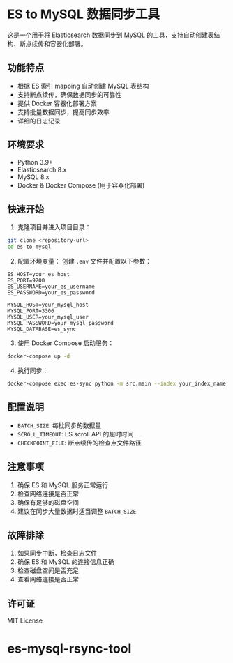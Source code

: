 # ES to MySQL 数据同步工具

这是一个用于将 Elasticsearch 数据同步到 MySQL 的工具，支持自动创建表结构、断点续传和容器化部署。

## 功能特点

- 根据 ES 索引 mapping 自动创建 MySQL 表结构
- 支持断点续传，确保数据同步的可靠性
- 提供 Docker 容器化部署方案
- 支持批量数据同步，提高同步效率
- 详细的日志记录

## 环境要求

- Python 3.9+
- Elasticsearch 8.x
- MySQL 8.x
- Docker & Docker Compose (用于容器化部署)

## 快速开始

1. 克隆项目并进入项目目录：
```bash
git clone <repository-url>
cd es-to-mysql
```

2. 配置环境变量：
创建 `.env` 文件并配置以下参数：
```
ES_HOST=your_es_host
ES_PORT=9200
ES_USERNAME=your_es_username
ES_PASSWORD=your_es_password

MYSQL_HOST=your_mysql_host
MYSQL_PORT=3306
MYSQL_USER=your_mysql_user
MYSQL_PASSWORD=your_mysql_password
MYSQL_DATABASE=es_sync
```

3. 使用 Docker Compose 启动服务：
```bash
docker-compose up -d
```

4. 执行同步：
```bash
docker-compose exec es-sync python -m src.main --index your_index_name
```

## 配置说明

- `BATCH_SIZE`: 每批同步的数据量
- `SCROLL_TIMEOUT`: ES scroll API 的超时时间
- `CHECKPOINT_FILE`: 断点续传的检查点文件路径

## 注意事项

1. 确保 ES 和 MySQL 服务正常运行
2. 检查网络连接是否正常
3. 确保有足够的磁盘空间
4. 建议在同步大量数据时适当调整 `BATCH_SIZE`

## 故障排除

1. 如果同步中断，检查日志文件
2. 确保 ES 和 MySQL 的连接信息正确
3. 检查磁盘空间是否充足
4. 查看网络连接是否正常

## 许可证

MIT License 

# es-mysql-rsync-tool
